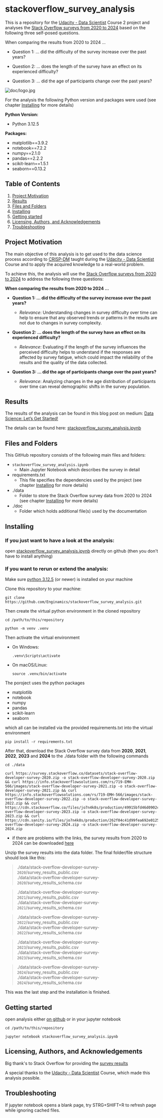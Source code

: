 # stackoverflow_survey_analysis

This is a repository for the [Udacity - Data Scientist](https://www.udacity.com/course/data-scientist-nanodegree--nd025) Course 2 project and analyses the [Stack Overflow surveys from 2020 to 2024](https://survey.stackoverflow.co/) based on the following three self-posed questions.

When comparing the results from 2020 to 2024 ...

- Question 1: ... did the difficulty of the survey increase over the past years?   

- Question 2: ... does the length of the survey have an effect on its experienced difficulty?   

- Question 3: ... did the age of participants change over the past years?   

![doc/logo.jpg](doc/logo.jpg)

For the analysis the following Python version and packages were used (see chapter [Installing](#installing) for more details)   

**Python Version:**   
- Python 3.12.5

**Packages:**   
- matplotlib==3.9.2
- notebook==7.2.2
- numpy==2.1.0
- pandas==2.2.2
- scikit-learn==1.5.1
- seaborn==0.13.2

## Table of Contents

1. [Project Motivation](#project-motivation)
2. [Results](#results)
3. [Files and Folders](#files-and-folders)
4. [Installing](#installing)
5. [Getting started](#getting-started)
6. [Licensing, Authors, and Acknowledgements](#licensing-authors-and-acknowledgements)
7. [Troubleshooting](#troubleshooting)

## Project Motivation

The main objective of this analysis is to get used to the data science process according to [CRISP-DM](https://en.wikipedia.org/wiki/Cross-industry_standard_process_for_data_mining) taught during the [Udacity - Data Scientist](https://www.udacity.com/course/data-scientist-nanodegree--nd025) Course and to apply the acquired knowledge to a real-world problem.

To achieve this, the analysis will use the [Stack Overflow surveys from 2020 to 2024](https://survey.stackoverflow.co/) to address the following three questions:

**When comparing the results from 2020 to 2024 ...**  

- **Question 1: ... did the difficulty of the survey increase over the past years?**
  - *Relevance*: Understanding changes in survey difficulty over time can help to ensure that any observed trends or patterns in the results are not due to changes in survey complexity.

- **Question 2: ... does the length of the survey have an effect on its experienced difficulty?**   
  - *Relevance*: Evaluating if the length of the survey influences the perceived difficulty helps to understand if the responses are affected by survey fatigue, which could impact the reliability of the results and the quality of the data collected.

- **Question 3: ... did the age of participants change over the past years?**   
  - *Relevance*: Analyzing changes in the age distribution of participants over time can reveal demographic shifts in the survey population.

## Results

The results of the analysis can be found in this blog post on medium: [Data Science: Let’s Get Started!](https://medium.com/@enginamics/data-science-lets-get-started-99461ae4570e)

The details can be found here: [stackoverflow_survey_analysis.ipynb](https://github.com/Enginamics/stackoverflow_survey_analysis/blob/main/stackoverflow_survey_analysis.ipynb)

## Files and Folders

This GitHub repository consists of the following main files and folders:

- `stackoverflow_survey_analysis.ipynb`   
    - Main Jupyter Notebook which describes the survey in detail   
- requirements.txt   
    - This file specifies the dependencies used by the project (see chapter [Installing](#installing) for more details)   
- ./data
    - Folder to store the Stack Overflow survey data from 2020 to 2024 (see chapter [Installing](#installing) for more details)     
- ./doc   
    - Folder which holds additional file(s) used by the documentation   

## Installing

### If you just want to have a look at the analysis:
open [stackoverflow_survey_analysis.ipynb](https://github.com/Enginamics/stackoverflow_survey_analysis/blob/main/stackoverflow_survey_analysis.ipynb) directly on github (then you don't have to install anything)

### If you want to rerun or extend the analysis:

Make sure [python 3.12.5](https://www.python.org/downloads/release/python-3125/) (or newer) is installed on your machine

Clone this repository to your machine:
```shell
git clone https://github.com/Enginamics/stackoverflow_survey_analysis.git
```
Then create the virtual python environment in the cloned repository
```shell
cd /path/to/this/repository
```
```shell
python -m venv .venv
```
Then activate the virtual environment
- On Windows:
    ```shell
    .venv\Scripts\activate
    ```
- On macOS/Linux:
    ```shell
    source .venv/bin/activate
    ```
The poroject uses the python packages

- matplotlib
- notebook
- numpy
- pandas
- scikit-learn
- seaborn

which all can be installed via the provided requirements.txt into the virtual environment
```shell
pip install -r requirements.txt
```
After that, download the Stack Overflow survey data from **2020**, **2021**, **2022**, **2023** and **2024** to the ./data folder with the following commands   
```shell
cd ./data
```
```shell
curl https://survey.stackoverflow.co/datasets/stack-overflow-developer-survey-2020.zip -o stack-overflow-developer-survey-2020.zip && curl https://info.stackoverflowsolutions.com/rs/719-EMH-566/images/stack-overflow-developer-survey-2021.zip -o stack-overflow-developer-survey-2021.zip && curl https://info.stackoverflowsolutions.com/rs/719-EMH-566/images/stack-overflow-developer-survey-2022.zip -o stack-overflow-developer-survey-2022.zip && curl https://cdn.stackoverflow.co/files/jo7n4k8s/production/49915bfd46d0902c3564fd9a06b509d08a20488c.zip/stack-overflow-developer-survey-2023.zip -o stack-overflow-developer-survey-2023.zip && curl https://cdn.sanity.io/files/jo7n4k8s/production/262f04c41d99fea692e0125c342e446782233fe4.zip/stack-overflow-developer-survey-2024.zip -o stack-overflow-developer-survey-2024.zip
```
- if there are problems with the links, the survey results from 2020 to 2024 can be downloaded [here](https://survey.stackoverflow.co/)

Unzip the survey results into the data folder. The final folder/file structure should look like this:
> ./data/stack-overflow-developer-survey-`2020`/survey_results_public.csv   
> ./data/stack-overflow-developer-survey-`2020`/survey_results_schema.csv   

> ./data/stack-overflow-developer-survey-`2021`/survey_results_public.csv   
> ./data/stack-overflow-developer-survey-`2021`/survey_results_schema.csv  

> ./data/stack-overflow-developer-survey-`2022`/survey_results_public.csv   
> ./data/stack-overflow-developer-survey-`2022`/survey_results_schema.csv  

> ./data/stack-overflow-developer-survey-`2023`/survey_results_public.csv   
> ./data/stack-overflow-developer-survey-`2023`/survey_results_schema.csv  

> ./data/stack-overflow-developer-survey-`2024`/survey_results_public.csv   
> ./data/stack-overflow-developer-survey-`2024`/survey_results_schema.csv   

This was the last step and the installation is finished.

## Getting started

open analysis either [on github](https://github.com/Enginamics/stackoverflow_survey_analysis/blob/main/stackoverflow_survey_analysis.ipynb) or in your jupyter notebook
```shell
cd /path/to/this/repository
```
```shell
jupyter notebook stackoverflow_survey_analysis.ipynb
```

## Licensing, Authors, and Acknowledgements

Big thank's to Stack Overflow for providing the [survey results](https://survey.stackoverflow.co/)

A special thanks to the [Udacity - Data Scientist](https://www.udacity.com/course/data-scientist-nanodegree--nd025) Course, which made this analysis possible.

## Troubleshooting

If jupyter notebook opens a blank page, try STRG+SHIFT+R to refresh page while ignoring cached files.